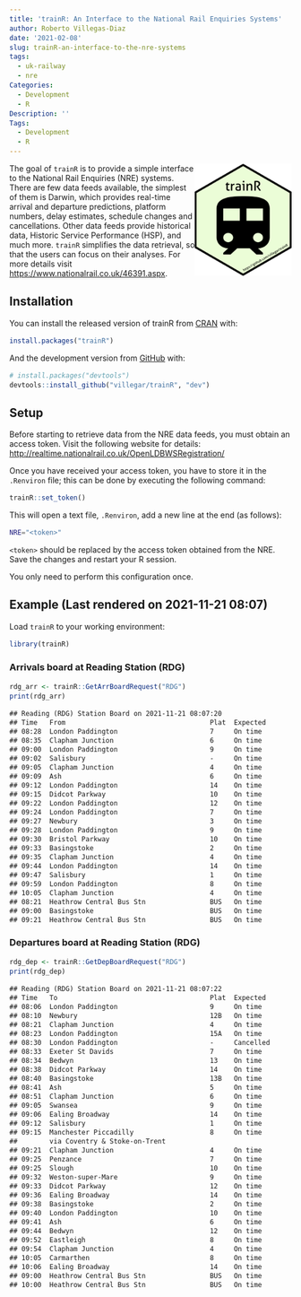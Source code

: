 ```yaml
---
title: 'trainR: An Interface to the National Rail Enquiries Systems'
author: Roberto Villegas-Diaz
date: '2021-02-08'
slug: trainR-an-interface-to-the-nre-systems
tags:
  - uk-railway
  - nre
Categories:
  - Development
  - R
Description: ''
Tags:
  - Development
  - R
---
```


<img src="https://raw.githubusercontent.com/villegar/trainR/main/inst/images/logo.png" alt="logo" align="right" height=200px/>

The goal of `trainR` is to provide a simple interface to the 
National Rail Enquiries (NRE) systems. There are few data feeds 
available, the simplest of them is Darwin, which provides real-time 
arrival and departure predictions, platform numbers, delay estimates, 
schedule changes and cancellations. Other data feeds provide historical 
data, Historic Service Performance (HSP), and much more. `trainR` 
simplifies the data retrieval, so that the users can focus on their 
analyses. For more details visit 
https://www.nationalrail.co.uk/46391.aspx.

## Installation

You can install the released version of trainR from [CRAN](https://CRAN.R-project.org) with:

``` r
install.packages("trainR")
```

And the development version from [GitHub](https://github.com/) with:

``` r
# install.packages("devtools")
devtools::install_github("villegar/trainR", "dev")
```

## Setup
Before starting to retrieve data from the NRE data feeds, you must obtain an access token. 
Visit the following website for details: http://realtime.nationalrail.co.uk/OpenLDBWSRegistration/

Once you have received your access token, you have to store it in the `.Renviron` file; this can be 
done by executing the following command:


```r
trainR::set_token()
```

This will open a text file, `.Renviron`, add a new line at the end (as follows):

```bash
NRE="<token>"
```

`<token>` should be replaced by the access token obtained from the NRE. Save the changes and restart 
your R session.

You only need to perform this configuration once.

## Example (Last rendered on 2021-11-21 08:07)

Load `trainR` to your working environment:

```r
library(trainR)
```

### Arrivals board at Reading Station (RDG)


```r
rdg_arr <- trainR::GetArrBoardRequest("RDG")
print(rdg_arr)
```

```
## Reading (RDG) Station Board on 2021-11-21 08:07:20
## Time   From                                    Plat  Expected
## 08:28  London Paddington                       7     On time
## 08:35  Clapham Junction                        6     On time
## 09:00  London Paddington                       9     On time
## 09:02  Salisbury                               -     On time
## 09:05  Clapham Junction                        4     On time
## 09:09  Ash                                     6     On time
## 09:12  London Paddington                       14    On time
## 09:15  Didcot Parkway                          10    On time
## 09:22  London Paddington                       12    On time
## 09:24  London Paddington                       7     On time
## 09:27  Newbury                                 3     On time
## 09:28  London Paddington                       9     On time
## 09:30  Bristol Parkway                         10    On time
## 09:33  Basingstoke                             2     On time
## 09:35  Clapham Junction                        4     On time
## 09:44  London Paddington                       14    On time
## 09:47  Salisbury                               1     On time
## 09:59  London Paddington                       8     On time
## 10:05  Clapham Junction                        4     On time
## 08:21  Heathrow Central Bus Stn                BUS   On time
## 09:00  Basingstoke                             BUS   On time
## 09:21  Heathrow Central Bus Stn                BUS   On time
```

### Departures board at Reading Station (RDG)


```r
rdg_dep <- trainR::GetDepBoardRequest("RDG")
print(rdg_dep)
```

```
## Reading (RDG) Station Board on 2021-11-21 08:07:22
## Time   To                                      Plat  Expected
## 08:06  London Paddington                       9     On time
## 08:10  Newbury                                 12B   On time
## 08:21  Clapham Junction                        4     On time
## 08:23  London Paddington                       15A   On time
## 08:30  London Paddington                       -     Cancelled
## 08:33  Exeter St Davids                        7     On time
## 08:34  Bedwyn                                  13    On time
## 08:38  Didcot Parkway                          14    On time
## 08:40  Basingstoke                             13B   On time
## 08:41  Ash                                     5     On time
## 08:51  Clapham Junction                        6     On time
## 09:05  Swansea                                 9     On time
## 09:06  Ealing Broadway                         14    On time
## 09:12  Salisbury                               1     On time
## 09:15  Manchester Piccadilly                   8     On time
##        via Coventry & Stoke-on-Trent           
## 09:21  Clapham Junction                        4     On time
## 09:25  Penzance                                7     On time
## 09:25  Slough                                  10    On time
## 09:32  Weston-super-Mare                       9     On time
## 09:33  Didcot Parkway                          12    On time
## 09:36  Ealing Broadway                         14    On time
## 09:38  Basingstoke                             2     On time
## 09:40  London Paddington                       10    On time
## 09:41  Ash                                     6     On time
## 09:44  Bedwyn                                  12    On time
## 09:52  Eastleigh                               8     On time
## 09:54  Clapham Junction                        4     On time
## 10:05  Carmarthen                              8     On time
## 10:06  Ealing Broadway                         14    On time
## 09:00  Heathrow Central Bus Stn                BUS   On time
## 10:00  Heathrow Central Bus Stn                BUS   On time
```
